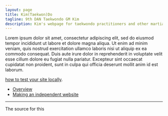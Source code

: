 ```yaml
---
layout: page
title: Kim(Taekwon)Do
tagline: 9th DAN Taekwondo GM Kim  
description: Kim's webpage for taekwondo practitioners and other martial artists 
---
```


Lorem ipsum dolor sit amet, consectetur adipiscing elit, sed do eiusmod tempor incididunt ut labore et dolore magna aliqua. Ut enim ad minim veniam, quis nostrud exercitation ullamco laboris nisi ut aliquip ex ea commodo consequat. Duis aute irure dolor in reprehenderit in voluptate velit esse cillum dolore eu fugiat nulla pariatur. Excepteur sint occaecat cupidatat non proident, sunt in culpa qui officia deserunt mollit anim id est laborum.

[how to test your site locally](pages/local_test.html).

- [Overview](pages/overview.html)
- [Making an independent website](pages/exams.html)


---

The source for this 

